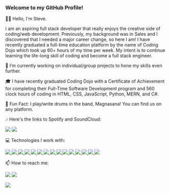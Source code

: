 ### Welcome to my GitHub Profile!

👋🏼 Hello, I'm Steve.

I am an aspiring full stack developer that really enjoys the creative side of coding/web development. Previously, my background was in Sales and I discovered that I needed a major career change, so here I am! I have recently graduated a full-time education platform by the name of Coding Dojo which took up 60+ hours of my time per week. My intent is to continue learning the life-long skill of coding and become a full stack engineer.


📁 I’m currently working on individual/group projects to hone my skills even further.

🎓 I have recently graduated Coding Dojo with a Certificate of Achievement for completing their Full-Time Software Development program and 560 clock hours of coding in HTML, CSS, JavaScript, Python, MERN, and C#.

🥁 Fun Fact: I play/write drums in the band, Magnasana! You can find us on any platform. 

🎶 Here's the links to Spotify and SoundCloud: 

<a href="https://open.spotify.com/artist/3GtF5qiQuaUmmPR82fV9No?si=Cg9O7bvkR_-ld3DCx7syrA"><img src ="https://img.shields.io/badge/Spotify-1ED760?&style=for-the-badge&logo=spotify&logoColor=white" /></a> <a href="https://soundcloud.com/search?q=magnasana"><img src="https://img.shields.io/badge/SoundCloud-FF3300?style=for-the-badge&logo=soundcloud&logoColor=white" /></a>

💻 Technologies I work with: 

<a href="https://developer.mozilla.org/en-US/docs/Web/HTML">
  <img src="https://img.shields.io/badge/HTML5-E34F26?style=for-the-badge&logo=html5&logoColor=white" />
</a> 
<a href="https://developer.mozilla.org/en-US/docs/Web/CSS">
  <img src="https://img.shields.io/badge/CSS3-1572B6?style=for-the-badge&logo=css3&logoColor=white" />
</a> 
<a href="https://getbootstrap.com/docs/4.1/getting-started/introduction/">
  <img src="https://img.shields.io/badge/Bootstrap-563D7C?style=for-the-badge&logo=bootstrap&logoColor=white" />
</a> 
<a href="https://developer.mozilla.org/en-US/docs/Web/JavaScript"><img src="https://img.shields.io/badge/JavaScript-323330?style=for-the-badge&logo=javascript&logoColor=F7DF1E" />
</a> 
<a href="https://nodejs.org/en/docs/">
  <img src="https://img.shields.io/badge/Node.js-339933?style=for-the-badge&logo=nodedotjs&logoColor=white" />
</a> 
<a href="https://dev.mysql.com/doc/">
  <img src="https://img.shields.io/badge/MySQL-005C84?style=for-the-badge&logo=mysql&logoColor=white" />
</a> 
<a href="https://www.python.org/doc/">
  <img src="https://img.shields.io/badge/Python-FFD43B?style=for-the-badge&logo=python&logoColor=blue" />
</a> 
<a href="https://flask.palletsprojects.com/en/2.2.x/">
  <img src="https://img.shields.io/badge/Flask-000000?style=for-the-badge&logo=flask&logoColor=white" />
</a> 
<a href="https://www.mongodb.com/docs/">
  <img src="https://img.shields.io/badge/MongoDB-4EA94B?style=for-the-badge&logo=mongodb&logoColor=white" />
</a> 
<a href="https://expressjs.com/en/5x/api.html">
  <img src="https://img.shields.io/badge/Express.js-000000?style=for-the-badge&logo=express&logoColor=white" />
</a>
<a href="https://learning.postman.com/docs/getting-started/introduction/">
  <img src="https://img.shields.io/badge/Postman-FF6C37?style=for-the-badge&logo=Postman&logoColor=white" />
</a> 
<a href="https://reactjs.org/docs/getting-started.html">
  <img src="https://img.shields.io/badge/React-20232A?style=for-the-badge&logo=react&logoColor=61DAFB" />
</a> 
<a href="https://www.json.org/json-en.html">
  <img src="https://img.shields.io/badge/json-5E5C5C?style=for-the-badge&logo=json&logoColor=white" />
</a>
<a href="https://learn.microsoft.com/en-us/dotnet/csharp/">
  <img src="https://img.shields.io/badge/C%23-239120?style=for-the-badge&logo=c-sharp&logoColor=white" />
</a>
<a href="https://learn.microsoft.com/en-us/dotnet/fundamentals/">
  <img src="https://img.shields.io/badge/.NET-512BD4?style=for-the-badge&logo=dotnet&logoColor=white" />
</a>

📫 How to reach me: 

<a href="https://www.linkedin.com/in/stevenblaketobias/"><img src="https://img.shields.io/badge/LinkedIn-0077B5?style=for-the-badge&logo=linkedin&logoColor=white" /></a> <a href="mailto:sblaket@gmail.com"><img src="https://img.shields.io/badge/Gmail-D14836?style=for-the-badge&logo=gmail&logoColor=white" /></a>

<img src="https://github-readme-stats.vercel.app/api/top-langs/?username=s-b-t&layout=compact" />



